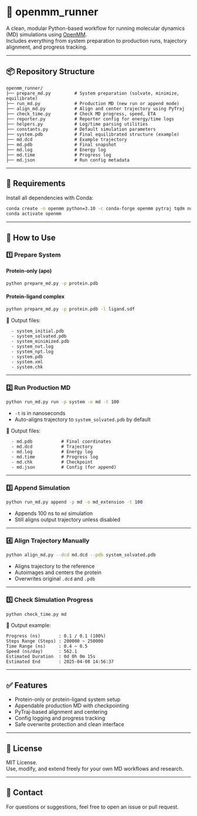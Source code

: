 # 🧬 openmm_runner

A clean, modular Python-based workflow for running molecular dynamics (MD) simulations using [OpenMM](https://openmm.org/).  
Includes everything from system preparation to production runs, trajectory alignment, and progress tracking.

---

## 📦 Repository Structure

```
openmm_runner/
├── prepare_md.py         # System preparation (solvate, minimize, equilibrate)
├── run_md.py             # Production MD (new run or append mode)
├── align_md.py           # Align and center trajectory using PyTraj
├── check_time.py         # Check MD progress, speed, ETA
├── reporter.py           # Reporter config for energy/time logs
├── helpers.py            # Log/time parsing utilities
├── constants.py          # Default simulation parameters
├── system.pdb            # Final equilibrated structure (example)
├── md.dcd                # Example trajectory
├── md.pdb                # Final snapshot
├── md.log                # Energy log
├── md.time               # Progress log
├── md.json               # Run config metadata
```

---

## 🔧 Requirements

Install all dependencies with Conda:

```bash
conda create -n openmm python=3.10 -c conda-forge openmm pytraj tqdm numpy
conda activate openmm
```

---

## 🧪 How to Use

### 1️⃣ Prepare System

#### Protein-only (apo)

```bash
python prepare_md.py -p protein.pdb
```

#### Protein-ligand complex

```bash
python prepare_md.py -p protein.pdb -l ligand.sdf
```

📂 Output files:

```
  - system_initial.pdb
  - system_solvated.pdb
  - system_minimized.pdb
  - system_nvt.log
  - system_npt.log
  - system.pdb
  - system.xml
  - system.chk
```

---

### 2️⃣ Run Production MD

```bash
python run_md.py run -p system -o md -t 100
```

- `-t` is in nanoseconds
- Auto-aligns trajectory to `system_solvated.pdb` by default

📂 Output files:

```
  - md.pdb           # Final coordinates
  - md.dcd           # Trajectory
  - md.log           # Energy log
  - md.time          # Progress log
  - md.chk           # Checkpoint
  - md.json          # Config (for append)
```

---

### 3️⃣ Append Simulation

```bash
python run_md.py append -p md -o md_extension -t 100
```

- Appends 100 ns to `md` simulation
- Still aligns output trajectory unless disabled

---

### 4️⃣ Align Trajectory Manually

```bash
python align_md.py --dcd md.dcd --pdb system_solvated.pdb
```

- Aligns trajectory to the reference
- Autoimages and centers the protein
- Overwrites original `.dcd` and `.pdb`

---

### 5️⃣ Check Simulation Progress

```bash
python check_time.py md
```

🧾 Output example:

```
Progress (ns)       : 0.1 / 0.1 (100%)
Steps Range (Steps) : 200000 ~ 250000
Time Range (ns)     : 0.4 ~ 0.5
Speed (ns/day)      : 562.1
Estimated Duration  : 0d 0h 0m 15s
Estimated End       : 2025-04-08 14:56:37
```

---

## ✅ Features

- Protein-only or protein-ligand system setup
- Appendable production MD with checkpointing
- PyTraj-based alignment and centering
- Config logging and progress tracking
- Safe overwrite protection and clean interface

---

## 🔗 License

MIT License.  
Use, modify, and extend freely for your own MD workflows and research.

---

## 💬 Contact

For questions or suggestions, feel free to open an issue or pull request.
